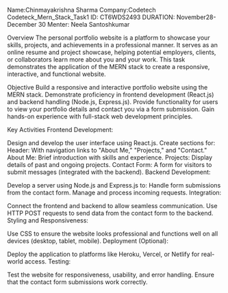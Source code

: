 Name:Chinmayakrishna Sharma
Company:Codetech
Codeteck_Mern_Stack_Task1
ID: CT6WDS2493
DURATION: November28-December 30
Menter: Neela Santoshkumar

Overview
The personal portfolio website is a platform to showcase your skills, projects, and achievements in a professional manner. It serves as an online resume and project showcase, helping potential employers, clients, or collaborators learn more about you and your work. This task demonstrates the application of the MERN stack to create a responsive, interactive, and functional website.

Objective
Build a responsive and interactive portfolio website using the MERN stack.
Demonstrate proficiency in frontend development (React.js) and backend handling (Node.js, Express.js).
Provide functionality for users to view your portfolio details and contact you via a form submission.
Gain hands-on experience with full-stack web development principles.

Key Activities
Frontend Development:

Design and develop the user interface using React.js.
Create sections for:
Header: With navigation links to "About Me," "Projects," and "Contact."
About Me: Brief introduction with skills and experience.
Projects: Display details of past and ongoing projects.
Contact Form: A form for visitors to submit messages (integrated with the backend).
Backend Development:

Develop a server using Node.js and Express.js to:
Handle form submissions from the contact form.
Manage and process incoming requests.
Integration:

Connect the frontend and backend to allow seamless communication.
Use HTTP POST requests to send data from the contact form to the backend.
Styling and Responsiveness:

Use CSS to ensure the website looks professional and functions well on all devices (desktop, tablet, mobile).
Deployment (Optional):

Deploy the application to platforms like Heroku, Vercel, or Netlify for real-world access.
Testing:

Test the website for responsiveness, usability, and error handling.
Ensure that the contact form submissions work correctly.
